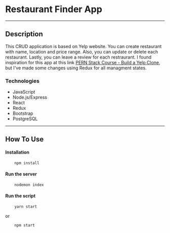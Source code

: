 # Restaurant Finder App

---

## Description

This CRUD application is based on Yelp website. You can create restaurant with name, location and price range. Also, you can update or delete each restaurant. Lastly, you can leave a review for each restraurant. I found inspiration for this app at this link [PERN Stack Course - Build a Yelp Clone](https://www.youtube.com/watch?v=J01rYl9T3BU), but I've made some changes using Redux for all managment states.

### Technologies

- JavaScript
- Node.js/Express
- React
- Redux
- Bootstrap
- PostgreSQL

---

## How To Use

#### Installation

```
    npm install
```

#### Run the server

```
    nodemon index
```

#### Run the script

```
    yarn start
```

or

```
    npm start
```
